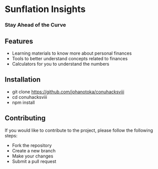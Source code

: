 # Sunflation Insights

### Stay Ahead of the Curve

## Features

- Learning materials to know more about personal finances
- Tools to better understand concepts related to finances
- Calculators for you to understand the numbers

## Installation

- git clone https://github.com/johanotoka/conuhacksviii
- cd conuhacksviii
- npm install

## Contributing

If you would like to contribute to the project, please follow the following steps:

- Fork the repository
- Create a new branch
- Make your changes
- Submit a pull request

